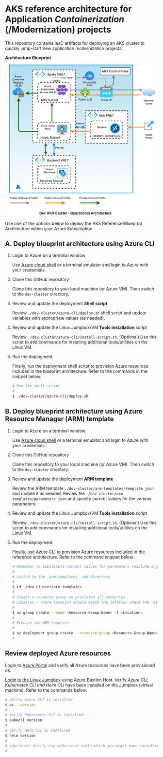 #  AKS reference architecture for Application *Containerization* (/Modernization) projects
This repository contains IaaC artifacts for deploying an AKS cluster to quickly jump-start new application modernization projects.

**Architecture Blueprint**

![alt tag](./images/dev-aks-cluster.PNG)

Use one of the options below to deploy the AKS Reference/Blueprint Architecture within your Azure Subscription.

## A. Deploy blueprint architecture using Azure CLI

1. Login to Azure on a terminal window

   Use [Azure cloud shell](https://shell.azure.com) or a terminal emulator and login to Azure with your credentials.

2. Clone this GitHub repository
   
   Clone this repository to your local machine (or Azure VM).  Then switch to the `dev-cluster` directory.

3. Review and update the deployment **Shell script**

   Review `./dev-cluster/azure-cli/deploy.sh` shell script and update variables with appropriate values (as needed).

4. Review and update the Linux Jumpbox/VM **Tools installation** script

   Review `./dev-cluster/azure-cli/install-script.sh`. (Optional) Use this script to add commands for installing additional tools/utilities on the Linux VM.

4. Run the deployment

   Finally, run the deployment shell script to provision Azure resources included in the blueprint architecture.  Refer to the commands in the snippet below.

   ```bash
   # Run the shell script
   #
   $ ./dev-cluster/azure-cli/deploy.sh
   ```

## B. Deploy blueprint architecture using Azure Resource Manager (ARM) template

1. Login to Azure on a terminal window

   Use [Azure cloud shell](https://shell.azure.com) or a terminal emulator and login to Azure with your credentials.

2. Clone this GitHub repository

   Clone this repository to your local machine (or Azure VM).  Then switch to the `dev-cluster` directory.

3. Review and update the deployment **ARM template**

   Review the ARM template `./dev-cluster/arm-templates/template.json` and update it as needed.  Review file `./dev-cluster/arm-templates/parameters.json` and specify correct values for the various parameters.

4. Review and update the Linux Jumpbox/VM **Tools installation** script

   Review `./dev-cluster/azure-cli/install-script.sh`. (Optional) Use this script to add commands for installing additional tools/utilities on the Linux VM.

4. Run the deployment

   Finally, use Azure CLI to provision Azure resources included in the reference architecture.  Refer to the command snippet below.

   ```bash
   # Remember to substitute correct values for parameters (exclude angle '<', '>' brackets!)
   #
   # Switch to the `arm-templates` sub-directory
   #
   $ cd ./dev-cluster/arm-templates
   #
   # Create a resource group to provision all resources
   # Location ~ Azure location should match the location where the resources will be deloyed
   #
   $ az group create --name <Resource-Group-Name> -l <Location>
   #
   # Execute the ARM template
   #
   $ az deployment group create --resource-group <Resource-Group-Name> --template-file template.json --parameters '@parameters.json'
   #
   ```

## Review deployed Azure resources

   Login to [Azure Portal](https://portal.azure.com) and verify all Azure resources have been provisioned ok.

   [Login to the Linux Jumpbox](https://docs.microsoft.com/en-us/azure/bastion/bastion-connect-vm-ssh) using Azure Bastion Host.  Verify *Azure CLI, Kubernetes CLI and Helm CLI* have been installed on the Jumpbox (virtual machine).  Refer to the commands below.

   ```bash
   # Verify Azure CLI is installed
   $ az --version
   #
   # Verify Kubernetes CLI is installed
   $ kubectl version
   #
   # Verify Helm CLI is installed
   $ helm version
   #
   # (Optional) Verify any additional tools which you might have installed ...
   #
   ```
